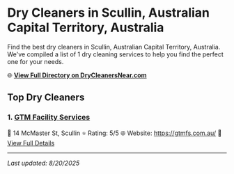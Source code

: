 # Dry Cleaners in Scullin, Australian Capital Territory, Australia

Find the best dry cleaners in Scullin, Australian Capital Territory, Australia. We've compiled a list of 1 dry cleaning services to help you find the perfect one for your needs.

🌐 **[View Full Directory on DryCleanersNear.com](https://drycleanersnear.com/city/Australia/Australian%20Capital%20Territory/Scullin)**

## Top Dry Cleaners

### 1. [GTM Facility Services](https://drycleanersnear.com/dryCleaner/68a289ace025a3a8d28d3ccf/gtm-facility-services)
📍 14 McMaster St, Scullin
⭐ Rating: 5/5
🌐 Website: https://gtmfs.com.au/
🔗 [View Full Details](https://drycleanersnear.com/dryCleaner/68a289ace025a3a8d28d3ccf/gtm-facility-services)


---

*Last updated: 8/20/2025*
